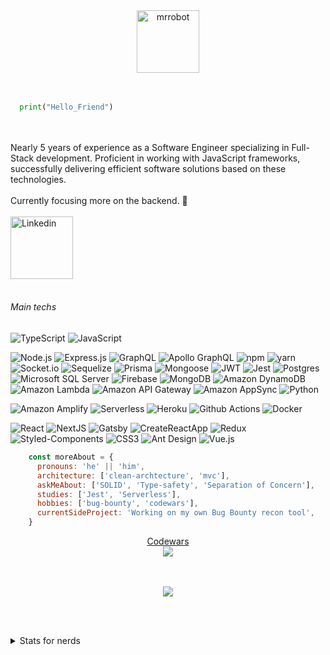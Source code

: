 <div align="center">
  <img alt="mrrobot" width="100" src="https://media.giphy.com/media/IhCwdJH07SMCoVd8nE/giphy.gif" /> 
</div>
<br>
<br>

```python
  print("Hello_Friend")
```

<br/><br/>
Nearly 5 years of experience as a Software Engineer specializing in Full-Stack development. Proficient in working with JavaScript frameworks, successfully delivering efficient software solutions based on these technologies. 
<br/><br/>
Currently focusing more on the backend. 🔭
<br/><br/>
<a href="https://www.linkedin.com/in/eduardo-fariasilva/" target="blank">
  <img align="center" alt="Linkedin" width="100px" src="https://img.shields.io/badge/-Linkedin-2361B8?style=for-the-badge&logo=linkedin" />
</a>
<br/><br/>

###### Main techs

![TypeScript](https://img.shields.io/badge/-TypeScript-37014B?style=for-the-badge&logo=typescript) ![JavaScript](https://img.shields.io/badge/-JavaScript-37014B?style=for-the-badge&logo=javascript) 

![Node.js](https://img.shields.io/badge/-Node.js-37014B?style=for-the-badge&logo=node.js&logoColor=339933) ![Express.js](https://img.shields.io/badge/Express.js-37014B?style=for-the-badge&logo=express) ![GraphQL](https://img.shields.io/badge/GraphQL-37014B?style=for-the-badge&logo=graphql) ![Apollo GraphQL](https://img.shields.io/badge/Apollo-37014B?style=for-the-badge&logo=apollographql) ![npm](https://img.shields.io/badge/npm-37014B?style=for-the-badge&logo=npm) ![yarn](https://img.shields.io/badge/yarn-37014B?style=for-the-badge&logo=yarn) ![Socket.io](https://img.shields.io/badge/Socket.io-37014B?style=for-the-badge&logo=socket.io) ![Sequelize](https://img.shields.io/badge/Sequelize-37014B?style=for-the-badge&logo=sequelize) ![Prisma](https://img.shields.io/badge/Prisma-37014B?style=for-the-badge&logo=prisma) ![Mongoose](https://img.shields.io/badge/Mongoose-37014B?style=for-the-badge&logo=mongodb) ![JWT](https://img.shields.io/badge/JWT-37014B?style=for-the-badge&logo=JSON%20web%20tokens&logoColor=D63AFF)
 ![Jest](https://img.shields.io/badge/Jest-37014B?style=for-the-badge&logo=jest&logoColor=BC3A12) ![Postgres](https://img.shields.io/badge/Postgres-37014B?style=for-the-badge&logo=postgresql) ![Microsoft SQL Server](https://img.shields.io/badge/Microsoft_SQL_Server-37014B?style=for-the-badge&logo=microsoftsqlserver) ![Firebase](https://img.shields.io/badge/Firebase-37014B?style=for-the-badge&logo=firebase) ![MongoDB](https://img.shields.io/badge/MongoDB-37014B?style=for-the-badge&logo=mongodb) ![Amazon DynamoDB](https://img.shields.io/badge/DynamoDB-37014B?style=for-the-badge&logo=amazondynamodb) ![Amazon Lambda](https://img.shields.io/badge/Lambda-37014B?style=for-the-badge&logo=awslambda) ![Amazon API Gateway](https://img.shields.io/badge/API_GATEWAY-37014B?style=for-the-badge&logo=amazonaws) ![Amazon AppSync](https://img.shields.io/badge/APPSYNC-37014B?style=for-the-badge&logo=amazonaws) ![Python](https://img.shields.io/badge/-Python-37014B?style=for-the-badge&logo=python)
 
![Amazon Amplify](https://img.shields.io/badge/Amplify-37014B?style=for-the-badge&logo=awsamplify) ![Serverless](https://img.shields.io/badge/Serverless-37014B?style=for-the-badge&logo=serverless) ![Heroku](https://img.shields.io/badge/Heroku-37014B?style=for-the-badge&logo=heroku) ![Github Actions](https://img.shields.io/badge/Github_Actions-37014B?style=for-the-badge&logo=githubactions) ![Docker](https://img.shields.io/badge/Docker-37014B?style=for-the-badge&logo=docker) 

![React](https://img.shields.io/badge/-React-37014B?style=for-the-badge&logo=React&logoColor=61DAFB) ![NextJS](https://img.shields.io/badge/-NextJS-37014B?style=for-the-badge&logo=nextdotjs&logoColor=C5021B) ![Gatsby](https://img.shields.io/badge/-Gatsby-37014B?style=for-the-badge&logo=gatsby&logoColor=C5021B) ![CreateReactApp](https://img.shields.io/badge/-Create_React_App-37014B?style=for-the-badge&logo=createreactapp&logoColor=C5021B) ![Redux](https://img.shields.io/badge/Redux-37014B?style=for-the-badge&logo=redux&logoColor=64419E) ![Styled-Components](https://img.shields.io/badge/Styled_Components-37014B?&style=for-the-badge&logo=styledcomponents&logoColor=38A0D4) ![CSS3](https://img.shields.io/badge/CSS_3-37014B?&style=for-the-badge&logo=css3&logoColor=38A0D4) ![Ant Design](https://img.shields.io/badge/AntDesign-37014B?style=for-the-badge&logo=antdesign) ![Vue.js](https://img.shields.io/badge/Vue-37014B?style=for-the-badge&logo=vuedotjs)


```javascript
    const moreAbout = {
      pronouns: 'he' || 'him',
      architecture: ['clean-archtecture', 'mvc'],
      askMeAbout: ['SOLID', 'Type-safety', 'Separation of Concern'],
      studies: ['Jest', 'Serverless'],
      hobbies: ['bug-bounty', 'codewars'],
      currentSideProject: 'Working on my own Bug Bounty recon tool',
    }
```

<div align="center">
  <div><a href="https://www.codewars.com/users/zEduardofaria">Codewars</a></div>
  <img src="https://www.codewars.com/users/zEduardofaria/badges/large" />
</div>
<br/><br/>
<p align="center">
   <img src="http://github-readme-streak-stats.herokuapp.com?user=zEduardofaria&theme=tokyonight&hide_border=true&date_format=M%20j%5B%2C%20Y%5D&background=0D1117" />
</p>

<br/><br/>
<details>
  <summary>Stats for nerds</summary>
  <p align="center">
    <img src="https://github-readme-stats.vercel.app/api?username=zeduardofaria&count_private=true&theme=tokyonight" />
  </p>
  <p align="center">
    <img src="https://wakatime.com/share/@zEduardofaria/a3fe0c1b-78c4-4cfb-b1bf-27a126c2d04d.svg" />
  </p>
</details>
